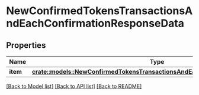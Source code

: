 # NewConfirmedTokensTransactionsAndEachConfirmationResponseData

## Properties

Name | Type | Description | Notes
------------ | ------------- | ------------- | -------------
**item** | [**crate::models::NewConfirmedTokensTransactionsAndEachConfirmationResponseItem**](NewConfirmedTokensTransactionsAndEachConfirmationResponseItem.md) |  | 

[[Back to Model list]](../README.md#documentation-for-models) [[Back to API list]](../README.md#documentation-for-api-endpoints) [[Back to README]](../README.md)


